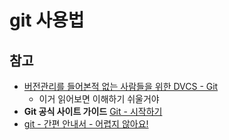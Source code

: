 # git 사용법

## 참고
* [버전관리를 들어본적 없는 사람들을 위한 DVCS - Git](https://www.slideshare.net/ibare/dvcs-git)
    * 이거 읽어보면 이해하기 쉬울거야
* **Git 공식 사이트 가이드** [Git - 시작하기](https://git-scm.com/book/ko/v1/%EC%8B%9C%EC%9E%91%ED%95%98%EA%B8%B0)
* [git - 간편 안내서 - 어렵지 않아요!](https://rogerdudler.github.io/git-guide/index.ko.html)